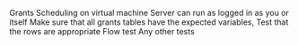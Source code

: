 Grants Scheduling on virtual machine Server can run as logged in as you or itself Make sure that all grants tables have the expected variables, Test that the rows are appropriate Flow test Any other tests
